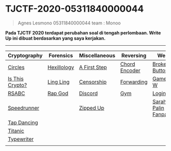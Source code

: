 # TJCTF-2020-05311840000044
> Agnes Lesmono 05311840000044 team : Monoo

**Pada TJCTF 2020 terdapat perubahan soal di tengah perlombaan. Write Up ini dibuat berdasarkan yang saya kerjakan.**

------------------------------------------------------------

Cryptography | Forensics | Miscellaneous | Reversing | Web
------------ | ------------- | ------------- | ------------- | -------------
[Circles](https://github.com/lumbricina/TJCTF-2020-05311840000044/tree/master/Cryptography/Circles) | [Hexillology]() | [A First Step]() | [Chord Encoder]() | [Broken Button]()
[Is This Crypto?](https://github.com/lumbricina/TJCTF-2020-05311840000044/tree/master/Cryptography/Is\x20This\X20Crypto) | [Ling Ling]() | [Censorship]() | [Forwarding]() | [Gamer W]()
[RSABC](https://github.com/lumbricina/TJCTF-2020-05311840000044/tree/master/Cryptography/RSABC) | [Rap God]() | [Discord]() | [Gym]() | [Login]()
[Speedrunner](https://github.com/lumbricina/TJCTF-2020-05311840000044/tree/master/Cryptography/Speedrunner) | []() | [Zipped Up]() | []() | [Sarah Palin Fanpage]()
[Tap Dancing](https://github.com/lumbricina/TJCTF-2020-05311840000044/tree/master/Cryptography/Tap\x20Dancing) | []() | []() | []() | []()
[Titanic](https://github.com/lumbricina/TJCTF-2020-05311840000044/tree/master/Cryptography/Titanic) | []() | []() | []() | []()
[Typewriter](https://github.com/lumbricina/TJCTF-2020-05311840000044/tree/master/Cryptography/Typewriter) | []() | []() | []() | []()
[]() | []() | []() | []() | []()

